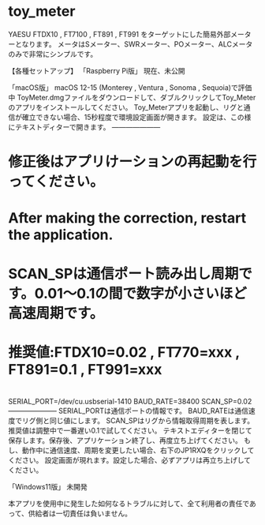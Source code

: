 # toy_meter
YAESU FTDX10 , FT7100 , FT891 , FT991 をターゲットにした簡易外部メーターとなります。
メータはSメーター、SWRメーター、POメーター、ALCメータのみで非常にシンプルです。

【各種セットアップ】
「Raspberry Pi版」
現在、未公開

「macOS版」
macOS 12-15 (Monterey , Ventura , Sonoma , Sequoia)で評価中
ToyMeter.dmgファイルをダウンロードして、ダブルクリックしてToy_Meterのアプリをインストールしてください。
Toy_Meterアプリを起動し、リグと通信が確立できない場合、15秒程度で環境設定画面が開きます。
設定は、この様にテキストディターで開きます。
———————
# 修正後はアプリけーションの再起動を行ってください。
# After making the correction, restart the application.
#
# SCAN_SPは通信ポート読み出し周期です。0.01〜0.1の間で数字が小さいほど高速周期です。
# 	推奨値:FTDX10=0.02 , FT770=xxx , FT891=0.1 , FT991=xxx
#
SERIAL_PORT=/dev/cu.usbserial-1410
BAUD_RATE=38400
SCAN_SP=0.02
———————
SERIAL_PORTは通信ポートの情報です。
BAUD_RATEは通信速度でリグ側と同じ値にします。
SCAN_SPはリグから情報取得周期を表します。推奨値は調整中で一番遅い0.1で試してください。
テキストエディターを閉じて保存します。保存後、アプリケーション終了し、再度立ち上げてください。
もし、動作中に通信速度、周期を変更したい場合、右下のJP1RXQをクリックしてください。
設定画面が現れます。設定した場合、必ずアプリは再立ち上げしてください。

「Windows11版」
未開発

本アプリを使用中に発生した如何なるトラブルに対して、全て利用者の責任であって、供給者は一切責任は負いません。
